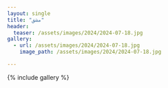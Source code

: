 ```yaml
---
layout: single
title: "مشق"
header:
  teaser: /assets/images/2024/2024-07-18.jpg
gallery:
  - url: /assets/images/2024/2024-07-18.jpg
    image_path: /assets/images/2024/2024-07-18.jpg 

---
```


{% include gallery %}
